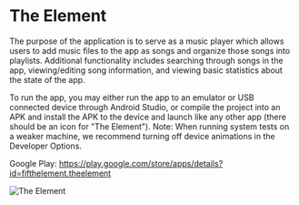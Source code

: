# The Element  

The purpose of the application is to serve as a music player which allows users to add music files to the app as songs and organize those songs into playlists. Additional functionality includes searching through songs in the app, viewing/editing song information, and viewing basic statistics about the state of the app.

To run the app, you may either run the app to an emulator or USB connected device through Android Studio, or compile the project into an APK and install the APK to the device and launch like any other app (there should be an icon for "The Element").
Note: When running system tests on a weaker machine, we recommend turning off device animations in the Developer Options.

Google Play: https://play.google.com/store/apps/details?id=fifthelement.theelement

![The Element](https://lh3.googleusercontent.com/1Ngx-qBrFUVsX-SBp0MKg2-X_ElRVwWE1TrKD5rFyM-PwT97UGhdSPGZ7gXND5peRS0=w1920-h969-rw "The Element")
